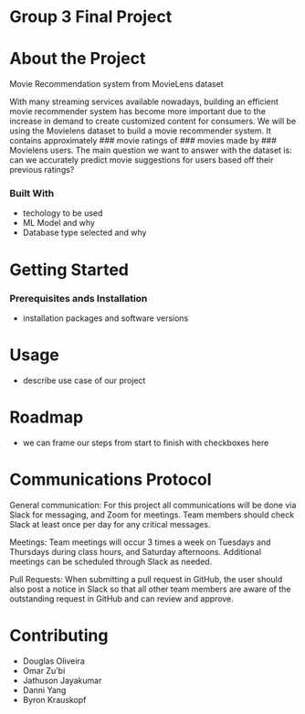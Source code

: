 # Group 3 Final Project

# About the Project
Movie Recommendation system from MovieLens dataset

With many streaming services available nowadays, building an efficient movie recommender system has become more important due to the increase in demand to create customized content for consumers. We will be using the Movielens dataset to build a movie recommender system. It contains approximately ### movie ratings of ### movies made by ### Movielens users. The main question we want to answer with the dataset is: can we accurately predict movie suggestions for users based off their previous ratings? 


### Built With 
- techology to be used
- ML Model and why
- Database type selected and why

# Getting Started

### Prerequisites ands Installation
- installation packages and software versions

# Usage
- describe use case of our project

# Roadmap
- we can frame our steps from start to finish with checkboxes here

# Communications Protocol

General communication:
For this project all communications will be done via Slack for messaging, and Zoom for meetings. Team members should check Slack at least once per day for any critical messages. 

Meetings:
Team meetings will occur 3 times a week on Tuesdays and Thursdays during class hours, and Saturday afternoons. Additional meetings can be scheduled through Slack as needed. 

Pull Requests:
When submitting a pull request in GitHub, the user should also post a notice in Slack so that all other team members are aware of the outstanding request in GitHub and can review and approve. 

# Contributing
- Douglas Oliveira
- Omar Zu'bi
- Jathuson Jayakumar
- Danni Yang
- Byron Krauskopf
